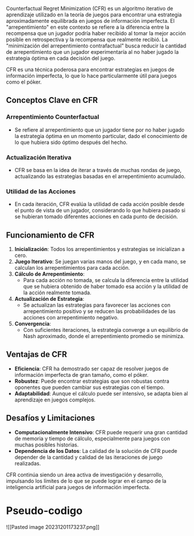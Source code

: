   
Counterfactual Regret Minimization (CFR) es un algoritmo iterativo de aprendizaje utilizado en la teoría de juegos para encontrar una estrategia aproximadamente equilibrada en juegos de información imperfecta. El "arrepentimiento" en este contexto se refiere a la diferencia entre la recompensa que un jugador podría haber recibido al tomar la mejor acción posible en retrospectiva y la recompensa que realmente recibió. La "minimización del arrepentimiento contrafactual" busca reducir la cantidad de arrepentimiento que un jugador experimentaría al no haber jugado la estrategia óptima en cada decisión del juego.

CFR es una técnica poderosa para encontrar estrategias en juegos de información imperfecta, lo que lo hace particularmente útil para juegos como el póker.

## Conceptos Clave en CFR

### Arrepentimiento Counterfactual
- Se refiere al arrepentimiento que un jugador tiene por no haber jugado la estrategia óptima en un momento particular, dado el conocimiento de lo que hubiera sido óptimo después del hecho.

### Actualización Iterativa
- CFR se basa en la idea de iterar a través de muchas rondas de juego, actualizando las estrategias basadas en el arrepentimiento acumulado.

### Utilidad de las Acciones
- En cada iteración, CFR evalúa la utilidad de cada acción posible desde el punto de vista de un jugador, considerando lo que hubiera pasado si se hubieran tomado diferentes acciones en cada punto de decisión.

## Funcionamiento de CFR

1. **Inicialización**: Todos los arrepentimientos y estrategias se inicializan a cero.
2. **Juego Iterativo**: Se juegan varias manos del juego, y en cada mano, se calculan los arrepentimientos para cada acción.
3. **Cálculo de Arrepentimiento**:
   - Para cada acción no tomada, se calcula la diferencia entre la utilidad que se hubiera obtenido de haber tomado esa acción y la utilidad de la acción realmente tomada.
4. **Actualización de Estrategia**:
   - Se actualizan las estrategias para favorecer las acciones con arrepentimiento positivo y se reducen las probabilidades de las acciones con arrepentimiento negativo.
5. **Convergencia**:
   - Con suficientes iteraciones, la estrategia converge a un equilibrio de Nash aproximado, donde el arrepentimiento promedio se minimiza.

## Ventajas de CFR

- **Eficiencia**: CFR ha demostrado ser capaz de resolver juegos de información imperfecta de gran tamaño, como el póker.
- **Robustez**: Puede encontrar estrategias que son robustas contra oponentes que pueden cambiar sus estrategias con el tiempo.
- **Adaptabilidad**: Aunque el cálculo puede ser intensivo, se adapta bien al aprendizaje en juegos complejos.

## Desafíos y Limitaciones

- **Computacionalmente Intensivo**: CFR puede requerir una gran cantidad de memoria y tiempo de cálculo, especialmente para juegos con muchas posibles historias.
- **Dependencia de los Datos**: La calidad de la solución de CFR puede depender de la cantidad y calidad de las iteraciones de juego realizadas.

CFR continúa siendo un área activa de investigación y desarrollo, impulsando los límites de lo que se puede lograr en el campo de la inteligencia artificial para juegos de información imperfecta.

# Pseudo-codigo

![[Pasted image 20231201173237.png]]